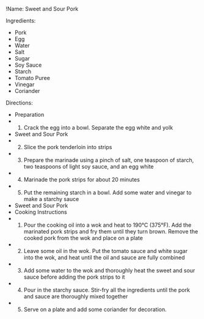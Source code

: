 !Name: Sweet and Sour Pork

Ingredients:
- Pork
- Egg
- Water
- Salt
- Sugar
- Soy Sauce
- Starch
- Tomato Puree
- Vinegar
- Coriander

Directions:
- Preparation
- 1. Crack the egg into a bowl. Separate the egg white and yolk
- Sweet and Sour Pork
- 2. Slice the pork tenderloin into strips
- 3. Prepare the marinade using a pinch of salt, one teaspoon of starch, two teaspoons of light soy sauce, and an egg white
- 4. Marinade the pork strips for about 20 minutes
- 5. Put the remaining starch in a bowl. Add some water and vinegar to make a starchy sauce
- Sweet and Sour Pork
- Cooking Instructions
- 1. Pour the cooking oil into a wok and heat to 190°C (375°F). Add the marinated pork strips and fry them until they turn brown. Remove the cooked pork from the wok and place on a plate
- 2. Leave some oil in the wok. Put the tomato sauce and white sugar into the wok, and heat until the oil and sauce are fully combined
- 3. Add some water to the wok and thoroughly heat the sweet and sour sauce before adding the pork strips to it
- 4. Pour in the starchy sauce. Stir-fry all the ingredients until the pork and sauce are thoroughly mixed together
- 5. Serve on a plate and add some coriander for decoration.

